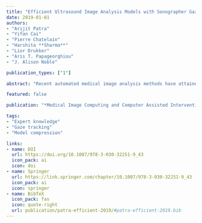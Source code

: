 ```yaml
---
title: "Efficient Ultrasound Image Analysis Models with Sonographer Gaze Assisted Distillation"
date: 2019-01-01
authors: 
- "Arijit Patra"
- "Yifan Cai"
- "Pierre Chatelain"
- "Harshita **Sharma**"
- "Lior Drukker"
- "Aris T. Papageorghiou"
- "J. Alison Noble"

publication_types: ["1"]

abstract: "Recent automated medical image analysis methods have attained state-of-the-art performance but have relied on memory and compute-intensive deep learning models. Reducing model size without significant loss in performance metrics is crucial for time and memory-efficient automated image-based decision-making. Traditional deep learning based image analysis only uses expert knowledge in the form of manual annotations. Recently, there has been interest in introducing other forms of expert knowledge into deep learning architecture design. This is the approach considered in the paper where we propose to combine ultrasound video with point-of-gaze tracked for expert sonographers as they scan to train memory-efficient ultrasound image analysis models. Specifically we develop teacher-student knowledge transfer models for the exemplar task of frame classification for the fetal abdomen, head, and femur. The best performing memory-efficient models attain performance within 5% of conventional models that are 1000×1000×1000times  larger in size."

featured: false

publication: "*Medical Image Computing and Computer Assisted Intervention – MICCAI 2019*"

tags:
- "Expert knowledge"
- "Gaze tracking"
- "Model compression"

links:
- name: DOI
  url: https://doi.org/10.1007/978-3-030-32251-9_43
  icon_pack: ai
  icon: doi
- name: Springer
  url: https://link.springer.com/chapter/10.1007/978-3-030-32251-9_43
  icon_pack: ai
  icon: springer
- name: BibTeX
  icon_pack: fas
  icon: quote-right
  url: publication/patra-efficient-2019/#patra-efficient-2019.bib
---
```


